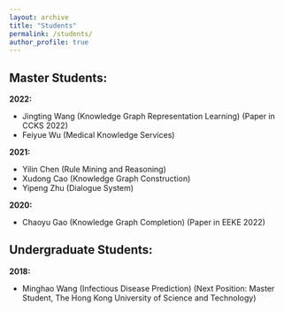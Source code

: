 ```yaml
---
layout: archive
title: "Students"
permalink: /students/
author_profile: true
---
```


## Master Students:
**2022:** 
* Jingting Wang (Knowledge Graph Representation Learning) (Paper in CCKS 2022)
* Feiyue Wu (Medical Knowledge Services)

**2021:**
* Yilin Chen (Rule Mining and Reasoning)
* Xudong Cao (Knowledge Graph Construction)
* Yipeng Zhu (Dialogue System)

**2020:**
* Chaoyu Gao (Knowledge Graph Completion) (Paper in EEKE 2022)

## Undergraduate Students:
**2018:**
* Minghao Wang (Infectious Disease Prediction) (Next Position: Master Student, The 
Hong Kong University of Science and Technology)

